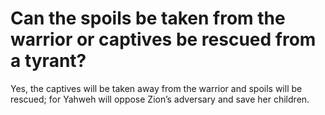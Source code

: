 # Can the spoils be taken from the warrior or captives be rescued from a tyrant?

Yes, the captives will be taken away from the warrior and spoils will be rescued; for Yahweh will oppose Zion’s adversary and save her children.
